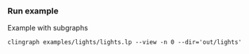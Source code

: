 ### Run example

Example with subgraphs

`clingraph examples/lights/lights.lp --view -n 0 --dir='out/lights'`
